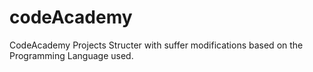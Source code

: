 # codeAcademy
CodeAcademy Projects
Structer with suffer modifications based on the Programming Language used.